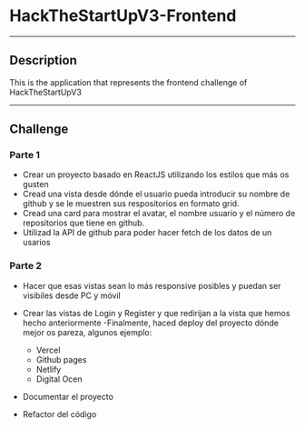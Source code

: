 # HackTheStartUpV3-Frontend 

------------

## Description
This is the application that represents the frontend challenge of HackTheStartUpV3

------------

## Challenge
### Parte 1
- Crear un proyecto basado en ReactJS utilizando los estilos que más os gusten 
- Cread una vista desde dónde el usuario pueda introducir su nombre de github y se le muestren sus respositorios en formato grid.
- Cread una card para mostrar el avatar, el nombre usuario y el número de repositorios que tiene en github.
- Utilizad la API de github para poder hacer fetch de los datos de un usarios 

### Parte 2
- Hacer que esas vistas sean lo más responsive posibles y puedan ser visibiles desde PC y móvil
- Crear las vistas de Login y Register y que redirijan a la vista que hemos hecho anteriormente
-Finalmente, haced deploy del proyecto dónde mejor os pareza, algunos ejemplo:
    - Vercel
    - Github pages
    - Netlify
    - Digital Ocen

- Documentar el proyecto 
- Refactor del código